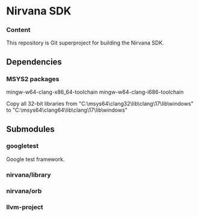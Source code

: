 # Nirvana SDK

### Content

This repository is Git superproject for building the Nirvana SDK.

## Dependencies

### MSYS2 packages

mingw-w64-clang-x86_64-toolchain
mingw-w64-clang-i686-toolchain

Copy all 32-bit libraries from "C:\msys64\clang32\lib\clang\17\lib\windows"
to "C:\msys64\clang64\lib\clang\17\lib\windows"

## Submodules

### googletest

Google test framework.

### nirvana/library

### nirvana/orb

### llvm-project


